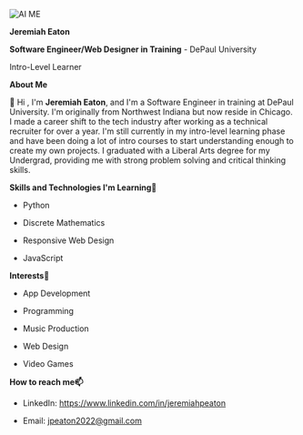   ![AI ME](https://github.com/jpeaton/jpeaton/assets/144289389/a8a9ccd4-5a41-4f5e-88df-f0c3a67898ac)

**Jeremiah Eaton**

**Software Engineer/Web Designer in Training** -
DePaul University

Intro-Level Learner

**About Me**

👋 Hi , I'm **Jeremiah Eaton**, and I'm a Software Engineer in training at DePaul University. I'm originally from Northwest Indiana but now reside in Chicago. I made a career shift to the tech industry after working as a technical recruiter for over a year. I'm still currently in my intro-level learning phase and have been doing a lot of intro courses to start understanding enough to create my own projects. I graduated with a Liberal Arts degree for my Undergrad, providing me with strong problem solving and critical thinking skills.

**Skills and Technologies I'm Learning🌱**

- Python

- Discrete Mathematics

- Responsive Web Design

- JavaScript

**Interests👀**

- App Development

- Programming

- Music Production

- Web Design

- Video Games

**How to reach me📫**
  
- LinkedIn: https://www.linkedin.com/in/jeremiahpeaton
  
- Email: jpeaton2022@gmail.com

<!---
jpeaton/jpeaton is a ✨ special ✨ repository because its `README.md` (this file) appears on your GitHub profile.
You can click the Preview link to take a look at your changes.
--->
